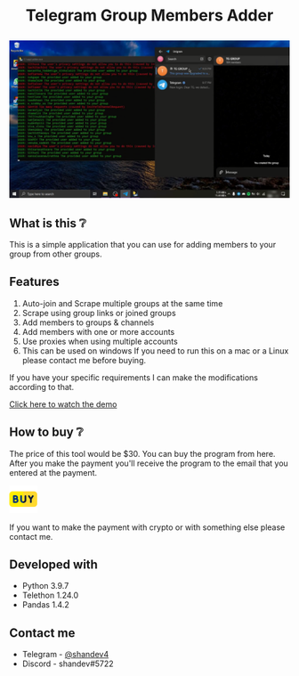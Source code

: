 # <p align="center"> Telegram Group Members Adder<p>

<img src="./assets/screenshot.png" alt="screenshot" border="0">

## What is this ❔
This is a simple application that you can use for adding members to your group from other groups.

## Features
1. Auto-join and Scrape multiple groups at the same time
2. Scrape using group links or joined groups
3. Add members to groups & channels
4. Add members with one or more accounts
5. Use proxies when using multiple accounts
6. This can be used on windows If you need to run this on a mac or a Linux please contact me before buying.

If you have your specific requirements I can make the modifications according to that.

<a href="https://mega.nz/file/1mJVmK4I#SW_UbKXh_XeCt8DO7mnDGOgNoaDJ8zw0JBxX8jrb8ss">Click here to watch the demo</a>

## How to buy ❔
The price of this tool would be $30. You can buy the program from here. After you make the payment you'll receive the program to the email that you entered at the payment.

<a href="https://www.buymeacoffee.com/shandev4/e/96077" target="_blank"><img src="./assets/buy.png" alt="Buy" style="height: 50px !important;" ></a>

If you want to make the payment with crypto or with something else please contact me.

## Developed with
- Python 3.9.7
- Telethon 1.24.0
- Pandas 1.4.2

## Contact me
- Telegram - [@shandev4](https://t.me/shandev4)
- Discord - shandev#5722